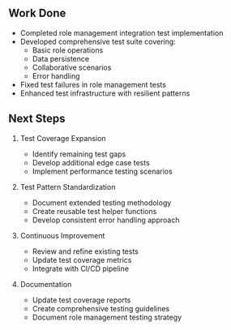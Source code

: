 ## Work Done

- Completed role management integration test implementation
- Developed comprehensive test suite covering:
  - Basic role operations
  - Data persistence
  - Collaborative scenarios
  - Error handling
- Fixed test failures in role management tests
- Enhanced test infrastructure with resilient patterns

## Next Steps

1. Test Coverage Expansion

   - Identify remaining test gaps
   - Develop additional edge case tests
   - Implement performance testing scenarios

2. Test Pattern Standardization

   - Document extended testing methodology
   - Create reusable test helper functions
   - Develop consistent error handling approach

3. Continuous Improvement

   - Review and refine existing tests
   - Update test coverage metrics
   - Integrate with CI/CD pipeline

4. Documentation
   - Update test coverage reports
   - Create comprehensive testing guidelines
   - Document role management testing strategy
